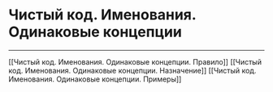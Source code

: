 # Чистый код. Именования. Одинаковые концепции

---

[[Чистый код. Именования. Одинаковые концепции. Правило]]
[[Чистый код. Именования. Одинаковые концепции. Назначение]]
[[Чистый код. Именования. Одинаковые концепции. Примеры]]